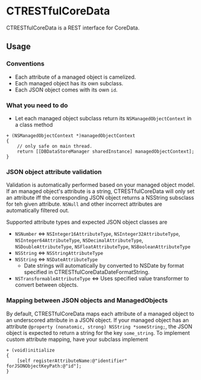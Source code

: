 # CTRESTfulCoreData

CTRESTfulCoreData is a REST interface for CoreData.

## Usage

### Conventions

* Each attribute of a managed object is camelized.
* Each managed object has its own subclass.
* Each JSON object comes with its own `id`.

### What you need to do

* Let each managed object subclass return its `NSManagedObjectContext` in a class method

```objc
+ (NSManagedObjectContext *)managedObjectContext
{
    // only safe on main thread.
    return [[DBDataStoreManager sharedInstance] managedObjectContext];
}
```

### JSON object attribute validation

Validation is automatically performed based on your managed object model. If an managed object's attribute is a string, CTRESTfulCoreData will only set an attribute iff the corresponding JSON object returns a NSString subsclass for teh given attribute. `NSNull` and other incorrect attributes are automatically filtered out.

Supported attribute types and expected JSON object classes are

* `NSNumber` <=> `NSInteger16AttributeType`, `NSInteger32AttributeType`, `NSInteger64AttributeType`, `NSDecimalAttributeType`, `NSDoubleAttributeType`, `NSFloatAttributeType`, `NSBooleanAttributeType`
* `NSString` <=> `NSStringAttributeType`
* `NSString` <=> `NSDateAttributeType`
  *  Date strings will automatically by converted to NSDate by format specified in CTRESTfulCoreDataDateFormatString.
* `NSTransformableAttributeType` <=> Uses specified value transformer to convert between objects.

### Mapping between JSON objects and ManagedObjects

By default, CTRESTfulCoreData maps each attribute of a managed object to an underscored attribute in a JSON object. If your managed object has an attribute `@property (nonatomic, strong) NSString *someString;`, the JSON object is expected to return a string for the key `some_string`. To implement custom attribute mapping, have your subclass implement

```objc
+ (void)initialize
{
    [self registerAttributeName:@"identifier" forJSONObjectKeyPath:@"id"];
}
```